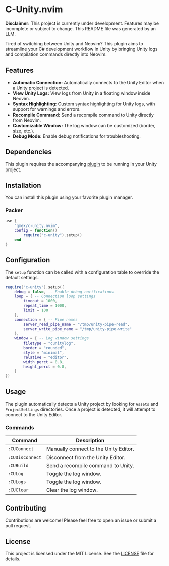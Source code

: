 # C-Unity.nvim

**Disclaimer:** This project is currently under development. Features may be incomplete or subject to change. This README file was generated by an LLM.

Tired of switching between Unity and Neovim? This plugin aims to streamline your C# development workflow in Unity by bringing Unity logs and compilation commands directly into Neovim.

## Features

-   **Automatic Connection:** Automatically connects to the Unity Editor when a Unity project is detected.
-   **View Unity Logs:** View logs from Unity in a floating window inside Neovim.
-   **Syntax Highlighting:** Custom syntax highlighting for Unity logs, with support for warnings and errors.
-   **Recompile Command:** Send a recompile command to Unity directly from Neovim.
-   **Customizable Window:** The log window can be customized (border, size, etc.).
-   **Debug Mode:** Enable debug notifications for troubleshooting.

## Dependencies

This plugin requires the accompanying [plugin](https://github.com/trueGmek/com.gmek.c-unity) to be running in your Unity project.

## Installation

You can install this plugin using your favorite plugin manager.

### Packer

```lua
use {
    "gmek/c-unity.nvim",
    config = function()
        require("c-unity").setup()
    end
}
```

## Configuration

The `setup` function can be called with a configuration table to override the default settings.

```lua
require("c-unity").setup({
    debug = false, -- Enable debug notifications
    loop = { -- Connection loop settings
        timeout = 1000,
        repeat_time = 1000,
        limit = 100
    },
    connection = { -- Pipe names
        server_read_pipe_name = "/tmp/unity-pipe-read",
        server_write_pipe_name = "/tmp/unity-pipe-write"
    },
    window = { -- Log window settings
        filetype = "cunitylog",
        border = "rounded",
        style = "minimal",
        relative = "editor",
        width_perct = 0.8,
        height_perct = 0.8,
    }
})
```

## Usage

The plugin automatically detects a Unity project by looking for `Assets` and `ProjectSettings` directories. Once a project is detected, it will attempt to connect to the Unity Editor.

### Commands

| Command        | Description                     |
| -------------- | ------------------------------- |
| `:CUConnect`   | Manually connect to the Unity Editor.    |
| `:CUDisconnect`| Disconnect from the Unity Editor. |
| `:CUBuild`     | Send a recompile command to Unity.       |
| `:CULog`       | Toggle the log window.          |
| `:CULogs`      | Toggle the log window.          |
| `:CUClear`     | Clear the log window.           |

## Contributing

Contributions are welcome! Please feel free to open an issue or submit a pull request.

## License

This project is licensed under the MIT License. See the [LICENSE](LICENSE) file for details.
